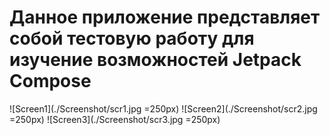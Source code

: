 # Данное приложение представляет собой тестовую работу для изучение возможностей Jetpack Compose

![Screen1](./Screenshot/scr1.jpg =250px)
![Screen2](./Screenshot/scr2.jpg =250px)
![Screen3](./Screenshot/scr3.jpg =250px)
